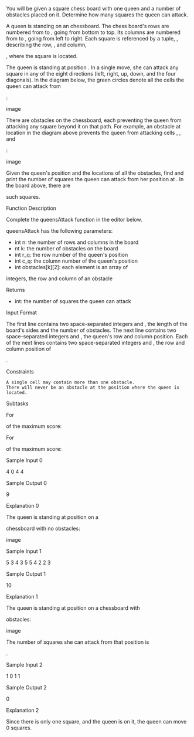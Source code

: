 You will be given a square chess board with one queen and a number of obstacles placed on it. Determine how many squares the queen can attack.

A queen is standing on an
chessboard. The chess board's rows are numbered from to , going from bottom to top. Its columns are numbered from to , going from left to right. Each square is referenced by a tuple, , describing the row, , and column,

, where the square is located.

The queen is standing at position
. In a single move, she can attack any square in any of the eight directions (left, right, up, down, and the four diagonals). In the diagram below, the green circles denote all the cells the queen can attack from

:

image

There are obstacles on the chessboard, each preventing the queen from attacking any square beyond it on that path. For example, an obstacle at location
in the diagram above prevents the queen from attacking cells , , and

:

image

Given the queen's position and the locations of all the obstacles, find and print the number of squares the queen can attack from her position at
. In the board above, there are

such squares.

Function Description

Complete the queensAttack function in the editor below.

queensAttack has the following parameters:

- int n: the number of rows and columns in the board
- nt k: the number of obstacles on the board
- int r_q: the row number of the queen's position
- int c_q: the column number of the queen's position
- int obstacles[k][2]: each element is an array of

integers, the row and column of an obstacle

Returns

- int: the number of squares the queen can attack

Input Format

The first line contains two space-separated integers
and , the length of the board's sides and the number of obstacles.
The next line contains two space-separated integers and , the queen's row and column position.
Each of the next lines contains two space-separated integers and , the row and column position of

.

Constraints

    A single cell may contain more than one obstacle.
    There will never be an obstacle at the position where the queen is located.

Subtasks

For

of the maximum score:

For

of the maximum score:

Sample Input 0

4 0
4 4

Sample Output 0

9

Explanation 0

The queen is standing at position
on a

chessboard with no obstacles:

image

Sample Input 1

5 3
4 3
5 5
4 2
2 3

Sample Output 1

10

Explanation 1

The queen is standing at position
on a chessboard with

obstacles:

image

The number of squares she can attack from that position is

.

Sample Input 2

1 0
1 1

Sample Output 2

0

Explanation 2

Since there is only one square, and the queen is on it, the queen can move 0 squares.
